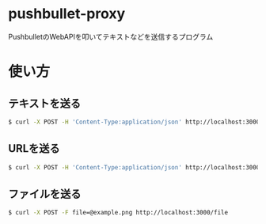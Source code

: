 # pushbullet-proxy

PushbulletのWebAPIを叩いてテキストなどを送信するプログラム

# 使い方
## テキストを送る
```sh
$ curl -X POST -H 'Content-Type:application/json' http://localhost:3000/ -d '{"body":"test text","title":"test"}'
```

## URLを送る
```sh
$ curl -X POST -H 'Content-Type:application/json' http://localhost:3000/ -d '{"url":"http://example.com"}'
```

## ファイルを送る
```sh
$ curl -X POST -F file=@example.png http://localhost:3000/file
```
